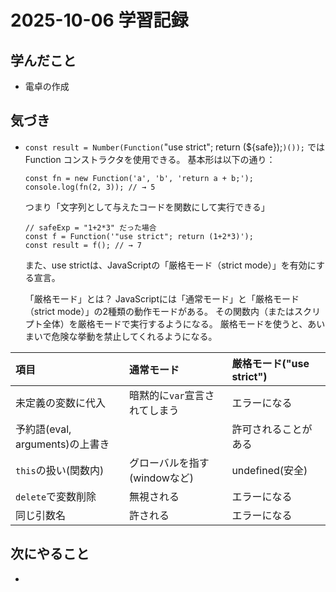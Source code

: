 # 2025-10-06 学習記録

## 学んだこと
- 電卓の作成

## 気づき
- `const result = Number(Function(`"use strict"; return (${safe});`)());`
  ではFunction コンストラクタを使用できる。
  基本形は以下の通り：
  ```
  const fn = new Function('a', 'b', 'return a + b;');
  console.log(fn(2, 3)); // → 5
  ```
  つまり「文字列として与えたコードを関数にして実行できる」

  ```
  // safeExp = "1+2*3" だった場合
  const f = Function('"use strict"; return (1+2*3)');
  const result = f(); // → 7
  ```
  また、use strictは、JavaScriptの「厳格モード（strict mode）」を有効にする宣言。

  「厳格モード」とは？
  JavaScriptには「通常モード」と「厳格モード（strict mode）」の2種類の動作モードがある。
  その関数内（またはスクリプト全体）を厳格モードで実行するようになる。
  厳格モードを使うと、あいまいで危険な挙動を禁止してくれるようになる。

| 項目 | 通常モード | 厳格モード("use strict") |
| :-- | :--| :-- |
| 未定義の変数に代入 | 暗黙的に`var`宣言されてしまう | エラーになる |
| 予約語(eval, arguments)の上書き |  |許可されることがある | エラーになる |
| `this`の扱い(関数内) | グローバルを指す(windowなど) | undefined(安全) |
| `delete`で変数削除 | 無視される | エラーになる |
| 同じ引数名 | 許される | エラーになる |


## 次にやること
- 